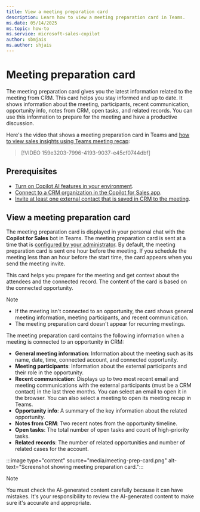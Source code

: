 ```yaml
---
title: View a meeting preparation card
description: Learn how to view a meeting preparation card in Teams.
ms.date: 05/14/2025
ms.topic: how-to
ms.service: microsoft-sales-copilot
author: sbmjais
ms.author: shjais
---
```


# Meeting preparation card

The meeting preparation card gives you the latest information related to the meeting from CRM. This card helps you stay informed and up to date. It shows information about the meeting, participants, recent communication, opportunity info, notes from CRM, open tasks, and related records. You can use this information to prepare for the meeting and have a productive discussion.

Here's the video that shows a meeting preparation card in Teams and [how to view sales insights using Teams meeting recap](view-meeting-summary-recap.md):

> [!VIDEO 159e3203-7996-4193-9037-e45cf0744dbf]

## Prerequisites

- [Turn on Copilot AI features in your environment](suggested-replies.md).
- [Connect to a CRM organization in the Copilot for Sales app](sign-in-crm-outlook.md).
- [Invite at least one external contact that is saved in CRM to the meeting](connect-contact.md).

## View a meeting preparation card

The meeting preparation card is displayed in your personal chat with the **Copilot for Sales** bot in Teams. The meeting preparation card is sent at a time that is [configured by your administrator](configure-meeting-agent.md#configure-pre-meeting-preparation-notifications). By default, the meeting preparation card is sent one hour before the meeting. If you schedule the meeting less than an hour before the start time, the card appears when you send the meeting invite. 

This card helps you prepare for the meeting and get context about the attendees and the connected record. The content of the card is based on the connected opportunity.

> [!NOTE]
> - If the meeting isn't connected to an opportunity, the card shows general meeting information, meeting participants, and recent communication.
> - The meeting preparation card doesn't appear for recurring meetings.

The meeting preparation card contains the following information when a meeting is connected to an opportunity in CRM: 

- **General meeting information**: Information about the meeting such as its name, date, time, connected account, and connected opportunity.
- **Meeting participants**: Information about the external participants and their role in the opportunity.
- **Recent communication**: Displays up to two most recent email and meeting communications with the external participants (must be a CRM contact) in the last three months. You can select an email to open it in the browser. You can also select a meeting to open its meeting recap in Teams. 
- **Opportunity info**: A summary of the key information about the related opportunity.
- **Notes from CRM**: Two recent notes from the opportunity timeline.
- **Open tasks**: The total number of open tasks and count of high-priority tasks.
- **Related records**: The number of related opportunities and number of related cases for the account.

:::image type="content" source="media/meeting-prep-card.png" alt-text="Screenshot showing meeting preparation card.":::

> [!NOTE]
> You must check the AI-generated content carefully because it can have mistakes. It's your responsibility to review the AI-generated content to make sure it's accurate and appropriate.

